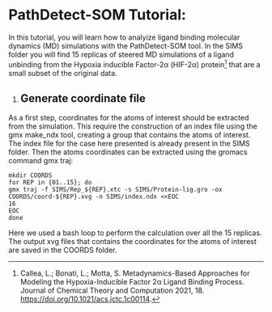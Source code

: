 # PathDetect-SOM Tutorial: 

In this tutorial, you will learn how to analyize ligand binding molecular dynamics (MD) simulations with the PathDetect-SOM tool.
In the SIMS folder you will find 15 replicas of steered MD simulations of a ligand unbinding from the Hypoxia inducible Factor-2α (HIF-2α) protein[^1] that are a small subset of the original data. 

1. ## **Generate coordinate file**

As a first step, coordinates for the atoms of interest should be extracted from the simulation. This require the construction of an index file using the gmx make_ndx tool, creating a group that contains the atoms of interest. The index file for the case here presented is already present in the SIMS folder. Then the atoms coordinates can be extracted
using the gromacs command gmx traj:

    mkdir COORDS
    for REP in {01..15}; do
    gmx traj -f SIMS/Rep_${REP}.xtc -s SIMS/Protein-lig.gro -ox COORDS/coord-${REP}.xvg -n SIMS/index.ndx <<EOC
    16
    EOC
    done

Here we used a bash loop to perform the calculation over all the 15 replicas. The output xvg files that contains the coordinates for the atoms of interest are saved in the COORDS folder.







[^1]: Callea, L.; Bonati, L.; Motta, S. Metadynamics-Based Approaches for Modeling the Hypoxia-Inducible Factor 2α Ligand Binding Process. Journal of Chemical Theory and Computation 2021, 18. https://doi.org/10.1021/acs.jctc.1c00114.
